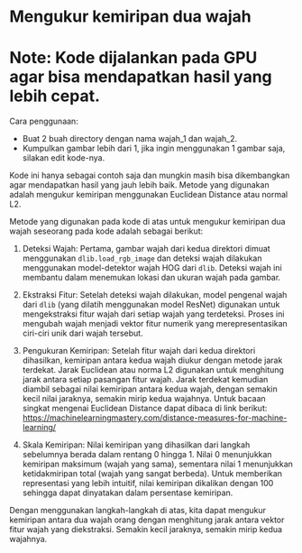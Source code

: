 # Mengukur kemiripan dua wajah 

# Note: Kode dijalankan pada GPU agar bisa mendapatkan hasil yang lebih cepat.

Cara penggunaan:
- Buat 2 buah directory dengan nama wajah_1 dan wajah_2.
- Kumpulkan gambar lebih dari 1, jika ingin menggunakan 1 gambar saja, silakan edit kode-nya.

Kode ini hanya sebagai contoh saja dan mungkin masih bisa dikembangkan agar mendapatkan hasil yang jauh lebih baik. Metode yang digunakan adalah mengukur kemiripan menggunakan Euclidean Distance atau normal L2.

Metode yang digunakan pada kode di atas untuk mengukur kemiripan dua wajah seseorang pada kode adalah sebagai berikut:

1. Deteksi Wajah: Pertama, gambar wajah dari kedua direktori dimuat menggunakan `dlib.load_rgb_image` dan deteksi wajah dilakukan menggunakan model-detektor wajah HOG dari `dlib`. Deteksi wajah ini membantu dalam menemukan lokasi dan ukuran wajah pada gambar.

2. Ekstraksi Fitur: Setelah deteksi wajah dilakukan, model pengenal wajah dari `dlib` (yang dilatih menggunakan model ResNet) digunakan untuk mengekstraksi fitur wajah dari setiap wajah yang terdeteksi. Proses ini mengubah wajah menjadi vektor fitur numerik yang merepresentasikan ciri-ciri unik dari wajah tersebut.

3. Pengukuran Kemiripan: Setelah fitur wajah dari kedua direktori dihasilkan, kemiripan antara kedua wajah diukur dengan metode jarak terdekat. Jarak Euclidean atau norma L2 digunakan untuk menghitung jarak antara setiap pasangan fitur wajah. Jarak terdekat kemudian diambil sebagai nilai kemiripan antara kedua wajah, dengan semakin kecil nilai jaraknya, semakin mirip kedua wajahnya. Untuk bacaan singkat mengenai Euclidean Distance dapat dibaca di link berikut: https://machinelearningmastery.com/distance-measures-for-machine-learning/

4. Skala Kemiripan: Nilai kemiripan yang dihasilkan dari langkah sebelumnya berada dalam rentang 0 hingga 1. Nilai 0 menunjukkan kemiripan maksimum (wajah yang sama), sementara nilai 1 menunjukkan ketidakmiripan total (wajah yang sangat berbeda). Untuk memberikan representasi yang lebih intuitif, nilai kemiripan dikalikan dengan 100 sehingga dapat dinyatakan dalam persentase kemiripan.

Dengan menggunakan langkah-langkah di atas, kita dapat mengukur kemiripan antara dua wajah orang dengan menghitung jarak antara vektor fitur wajah yang diekstraksi. Semakin kecil jaraknya, semakin mirip kedua wajahnya.
